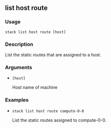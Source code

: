 ## list host route

### Usage

`stack list host route [host]`

### Description

List the static routes that are assigned to a host.

### Arguments

* `[host]`

   Host name of machine


### Examples

* `stack list host route compute-0-0`

   List the static routes assigned to compute-0-0.



